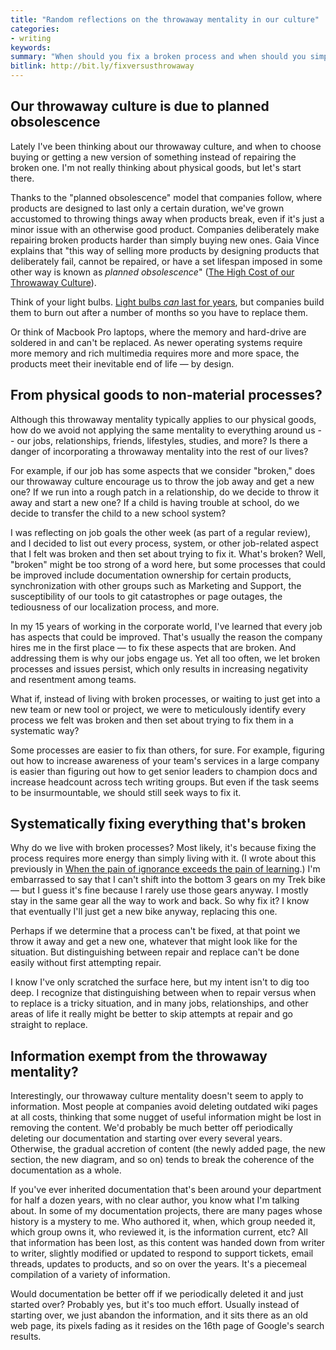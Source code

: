 ```yaml
---
title: "Random reflections on the throwaway mentality in our culture"
categories:
- writing
keywords:
summary: "When should you fix a broken process and when should you simply throw it away? Sometimes we continue on within broken processes for years; it might make sense to systematically try to fix broken processes &mdash; to a point."
bitlink: http://bit.ly/fixversusthrowaway
---
```


## Our throwaway culture is due to planned obsolescence

Lately I've been thinking about our throwaway culture, and when to choose buying or getting a new version of something instead of repairing the broken one. I'm not really thinking about physical goods, but let's start there.

Thanks to the "planned obsolescence" model that companies follow, where products are designed to last only a certain duration, we've grown accustomed to throwing things away when products break, even if it's just a minor issue with an otherwise good product. Companies deliberately make repairing broken products harder than simply buying new ones. Gaia Vince explains that "this way of selling more products by designing products that deliberately fail, cannot be repaired, or have a set lifespan imposed in some other way is known as *planned obsolescence*" ([The High Cost of our Throwaway Culture](http://www.bbc.com/future/story/20121129-the-cost-of-our-throwaway-culture)).

Think of your light bulbs. [Light bulbs *can* last for years](https://www.youtube.com/watch?v=ZKLip7Q_Y0s&feature=youtu.be), but companies build them to burn out after a number of months so you have to replace them.

Or think of Macbook Pro laptops, where the memory and hard-drive are soldered in and can't be replaced. As newer operating systems require more memory and rich multimedia requires more and more space, the products meet their inevitable end of life &mdash; by design.

## From physical goods to non-material processes?

Although this throwaway mentality typically applies to our physical goods, how do we avoid not applying the same mentality to everything around us -- our jobs, relationships, friends, lifestyles, studies, and more? Is there a danger of incorporating a throwaway mentality into the rest of our lives?

For example, if our job has some aspects that we consider "broken," does our throwaway culture encourage us to throw the job away and get a new one? If we run into a rough patch in a relationship, do we decide to throw it away and start a new one? If a child is having trouble at school, do we decide to transfer the child to a new school system?

I was reflecting on job goals the other week (as part of a regular review), and I decided to list out every process, system, or other job-related aspect that I felt was broken and then set about trying to fix it. What's broken? Well, "broken" might be too strong of a word here, but some processes that could be improved include documentation ownership for certain products, synchronization with other groups such as Marketing and Support, the susceptibility of our tools to git catastrophes or page outages, the tediousness of our localization process, and more.

In my 15 years of working in the corporate world, I've learned that every job has aspects that could be improved. That's usually the reason the company hires me in the first place &mdash; to fix these aspects that are broken. And addressing them is why our jobs engage us. Yet all too often, we let broken processes and issues persist, which only results in increasing negativity and resentment among teams.

What if, instead of living with broken processes, or waiting to just get into a new team or new tool or project, we were to meticulously identify every process we felt was broken and then set about trying to fix them in a systematic way?

Some processes are easier to fix than others, for sure. For example, figuring out how to increase awareness of your team's services in a large company is easier than figuring out how to get senior leaders to champion docs and increase headcount across tech writing groups. But even if the task seems to be insurmountable, we should still seek ways to fix it.

## Systematically fixing everything that's broken

Why do we live with broken processes? Most likely, it's because fixing the process requires more energy than simply living with it. (I wrote about this previously in [When the pain of ignorance exceeds the pain of learning](https://idratherbewriting.com/2017/07/23/pain-of-ignorance-versus-pain-of-learning/).) I'm embarrassed to say that I can't shift into the bottom 3 gears on my Trek bike &mdash; but I guess it's fine because I rarely use those gears anyway. I mostly stay in the same gear all the way to work and back. So why fix it? I know that eventually I'll just get a new bike anyway, replacing this one.

Perhaps if we determine that a process can't be fixed, at that point we throw it away and get a new one, whatever that might look like for the situation. But distinguishing between repair and replace can't be done easily without first attempting repair.

I know I've only scratched the surface here, but my intent isn't to dig too deep. I recognize that distinguishing between when to repair versus when to replace is a tricky situation, and in many jobs, relationships, and other areas of life it really might be better to skip attempts at repair and go straight to replace.

## Information exempt from the throwaway mentality?

Interestingly, our throwaway culture mentality doesn't seem to apply to information. Most people at companies avoid deleting outdated wiki pages at all costs, thinking that some nugget of useful information might be lost in removing the content. We'd probably be much better off periodically deleting our documentation and starting over every several years. Otherwise, the gradual accretion of content (the newly added page, the new section, the new diagram, and so on) tends to break the coherence of the documentation as a whole.

If you've ever inherited documentation that's been around your department for half a dozen years, with no clear author, you know what I'm talking about. In some of my documentation projects, there are many pages whose history is a mystery to me. Who authored it, when, which group needed it, which group owns it, who reviewed it, is the information current, etc? All that information has been lost, as this content was handed down from writer to writer, slightly modified or updated to respond to support tickets, email threads, updates to products, and so on over the years. It's a piecemeal compilation of a variety of information.

Would documentation be better off if we periodically deleted it and just started over? Probably yes, but it's too much effort. Usually instead of starting over, we just abandon the information, and it sits there as an old web page, its pixels fading as it resides on the 16th page of Google's search results.
